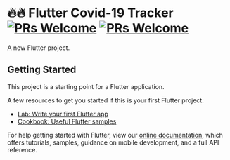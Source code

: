 # 🔥🔥 Flutter Covid-19 Tracker [![PRs Welcome](https://img.shields.io/badge/PRs-welcome-brightgreen.svg?style=flat-square)](http://makeapullrequest.com) [![PRs Welcome](https://img.shields.io/badge/Facebook-follow-blue?style=flat-square)](http://https://www.facebook.com/DiloHashRoX/)

A new Flutter project.

## Getting Started

This project is a starting point for a Flutter application.

A few resources to get you started if this is your first Flutter project:

- [Lab: Write your first Flutter app](https://flutter.dev/docs/get-started/codelab)
- [Cookbook: Useful Flutter samples](https://flutter.dev/docs/cookbook)

For help getting started with Flutter, view our
[online documentation](https://flutter.dev/docs), which offers tutorials,
samples, guidance on mobile development, and a full API reference.
